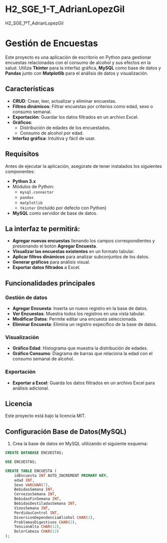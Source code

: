 # H2_SGE_1-T_AdrianLopezGil
H2_SGE_1ºT_AdrianLopezGil

# Gestión de Encuestas

Este proyecto es una aplicación de escritorio en Python para gestionar encuestas relacionadas con el consumo de alcohol y sus efectos en la salud. Utiliza **Tkinter** para la interfaz gráfica, **MySQL** como base de datos y **Pandas** junto con **Matplotlib** para el análisis de datos y visualización.

## Características

- **CRUD**: Crear, leer, actualizar y eliminar encuestas.
- **Filtros dinámicos**: Filtrar encuestas por criterios como edad, sexo o consumo semanal.
- **Exportación**: Guardar los datos filtrados en un archivo Excel.
- **Gráficos**:
  - Distribución de edades de los encuestados.
  - Consumo de alcohol por edad.
- **Interfaz gráfica**: Intuitiva y fácil de usar.

## Requisitos

Antes de ejecutar la aplicación, asegúrate de tener instalados los siguientes componentes:

- **Python 3.x**
- Módulos de Python:
  - `mysql.connector`
  - `pandas`
  - `matplotlib`
  - `tkinter` (incluido por defecto con Python)
- **MySQL** como servidor de base de datos.

## La interfaz te permitirá:

- **Agregar nuevas encuestas** llenando los campos correspondientes y presionando el botón **Agregar Encuesta**.
- **Visualizar las encuestas existentes** en un formato tabular.
- **Aplicar filtros dinámicos** para analizar subconjuntos de los datos.
- **Generar gráficos** para análisis visual.
- **Exportar datos filtrados** a Excel.

## Funcionalidades principales

### Gestión de datos
- **Agregar Encuesta**: Inserta un nuevo registro en la base de datos.
- **Ver Encuestas**: Muestra todos los registros en una vista tabular.
- **Modificar Datos**: Permite editar una encuesta seleccionada.
- **Eliminar Encuesta**: Elimina un registro específico de la base de datos.

### Visualización
- **Gráfico Edad**: Histograma que muestra la distribución de edades.
- **Gráfico Consumo**: Diagrama de barras que relaciona la edad con el consumo semanal de alcohol.

### Exportación
- **Exportar a Excel**: Guarda los datos filtrados en un archivo Excel para análisis adicional.

## Licencia

Este proyecto está bajo la licencia MIT.

## Configuración Base de Datos(MySQL)

1. Crea la base de datos en MySQL utilizando el siguiente esquema:

```sql
CREATE DATABASE ENCUESTAS;

USE ENCUESTAS;

CREATE TABLE ENCUESTA (
    idEncuesta INT AUTO_INCREMENT PRIMARY KEY,
    edad INT,
    Sexo VARCHAR(7),
    BebidasSemana INT,
    CervezasSemana INT,
    BebidasFinSemana INT,
    BebidasDestiladasSemana INT,
    VinosSemana INT,
    PerdidasControl INT,
    DiversionDependenciaAlcohol CHAR(2),
    ProblemasDigestivos CHAR(2),
    TensionAlta CHAR(12),
    DolorCabeza CHAR(12)
);
